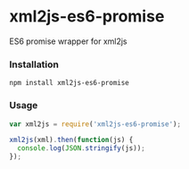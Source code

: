 # xml2js-es6-promise

ES6 promise wrapper for xml2js

### Installation

```
npm install xml2js-es6-promise
```

### Usage

```javascript
var xml2js = require('xml2js-es6-promise');

xml2js(xml).then(function(js) {
  console.log(JSON.stringify(js));
});
```